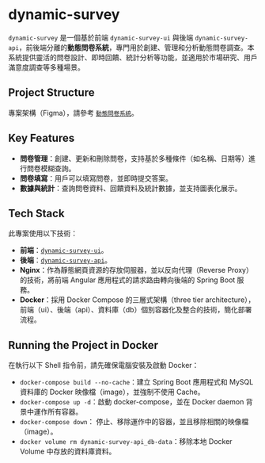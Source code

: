 # dynamic-survey

`dynamic-survey` 是一個基於前端 `dynamic-survey-ui` 與後端 `dynamic-survey-api`，前後端分離的**動態問卷系統**，專門用於創建、管理和分析動態問卷調查。本系統提供靈活的問卷設計、即時回饋、統計分析等功能，並適用於市場研究、用戶滿意度調查等多種場景。

## Project Structure

專案架構（Figma），請參考 [`動態問卷系統`](https://www.figma.com/design/7jcsPZxB0Q26WYPpvk3tzr/%E5%8B%95%E6%85%8B%E5%95%8F%E5%8D%B7%E7%B3%BB%E7%B5%B1-Template_For_Class-)。

## Key Features

- **問卷管理**：創建、更新和刪除問卷，支持基於多種條件（如名稱、日期等）進行問卷模糊查詢。
- **問卷填寫**：用戶可以填寫問卷，並即時提交答案。
- **數據與統計**：查詢問卷資料、回饋資料及統計數據，並支持圖表化展示。

## Tech Stack

此專案使用以下技術：

- **前端**：[`dynamic-survey-ui`](https://github.com/rikka0823/dynamic-survey-ui)。
- **後端**：[`dynamic-survey-api`](https://github.com/rikka0823/dynamic-survey-api/tree/main)。
- **Nginx**：作為靜態網頁資源的存放伺服器，並以反向代理（Reverse Proxy）的技術，將前端 Angular 應用程式的請求路由轉向後端的 Spring Boot 服務。
- **Docker**：採用 Docker Compose 的三層式架構（three tier architecture），前端（ui）、後端（api）、資料庫（db）個別容器化及整合的技術，簡化部署流程。

## Running the Project in Docker

在執行以下 Shell 指令前，請先確保電腦安裝及啟動 Docker：

- `docker-compose build --no-cache`：建立 Spring Boot 應用程式和 MySQL 資料庫的 Docker 映像檔（image），並強制不使用 Cache。
- `docker-compose up -d`：啟動 docker-compose，並在 Docker daemon 背景中運作所有容器。
- `docker-compose down`： 停止、移除運作中的容器，並且移除相關的映像檔（image）。
- `docker volume rm dynamic-survey-api_db-data`：移除本地 Docker Volume 中存放的資料庫資料。
